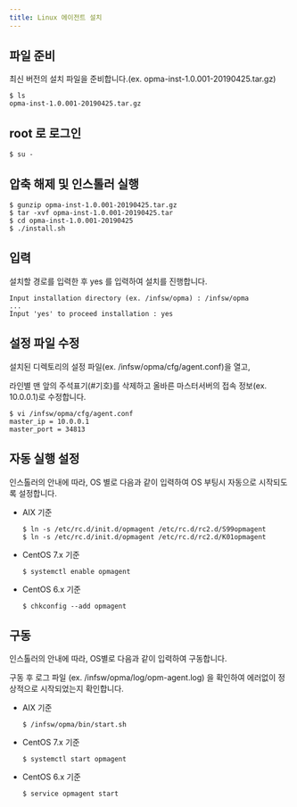 ```yaml
---
title: Linux 에이전트 설치
---
```


## 파일 준비

최신 버전의 설치 파일을 준비합니다.(ex. opma-inst-1.0.001-20190425.tar.gz)

```
$ ls
opma-inst-1.0.001-20190425.tar.gz
```

## root 로 로그인

```
$ su -
```

## 압축 해제 및 인스톨러 실행

```
$ gunzip opma-inst-1.0.001-20190425.tar.gz
$ tar -xvf opma-inst-1.0.001-20190425.tar
$ cd opma-inst-1.0.001-20190425
$ ./install.sh
```

## 입력

설치할 경로를 입력한 후 yes 를 입력하여 설치를 진행합니다.

```
Input installation directory (ex. /infsw/opma) : /infsw/opma
...
Input 'yes' to proceed installation : yes
```

## 설정 파일 수정

설치된 디렉토리의 설정 파일(ex. /infsw/opma/cfg/agent.conf)을 열고,

라인별 맨 앞의 주석표기(#기호)를 삭제하고 올바른 마스터서버의 접속 정보(ex. 10.0.0.1)로 수정합니다.

```
$ vi /infsw/opma/cfg/agent.conf
master_ip = 10.0.0.1
master_port = 34813
```

## 자동 실행 설정

인스톨러의 안내에 따라, OS 별로 다음과 같이 입력하여 OS 부팅시 자동으로 시작되도록 설정합니다.

- AIX 기준
  ```
  $ ln -s /etc/rc.d/init.d/opmagent /etc/rc.d/rc2.d/S99opmagent
  $ ln -s /etc/rc.d/init.d/opmagent /etc/rc.d/rc2.d/K01opmagent
  ```

- CentOS 7.x 기준
  ```
  $ systemctl enable opmagent
  ```

- CentOS 6.x 기준
  ```
  $ chkconfig --add opmagent
  ```

## 구동

인스톨러의 안내에 따라, OS별로 다음과 같이 입력하여 구동합니다.

구동 후 로그 파일 (ex. /infsw/opma/log/opm-agent.log) 을 확인하여 에러없이 정상적으로 시작되었는지 확인합니다.

- AIX 기준
  ```
  $ /infsw/opma/bin/start.sh
  ```

- CentOS 7.x 기준
  ```
  $ systemctl start opmagent
  ```

- CentOS 6.x 기준
  ```
  $ service opmagent start
  ```
